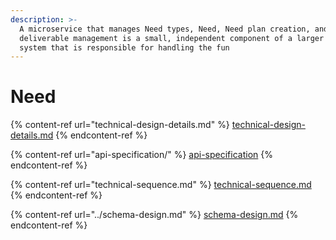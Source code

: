 ```yaml
---
description: >-
  A microservice that manages Need types, Need, Need plan creation, and Need
  deliverable management is a small, independent component of a larger software
  system that is responsible for handling the fun
---
```


# Need



{% content-ref url="technical-design-details.md" %}
[technical-design-details.md](technical-design-details.md)
{% endcontent-ref %}

{% content-ref url="api-specification/" %}
[api-specification](api-specification/)
{% endcontent-ref %}

{% content-ref url="technical-sequence.md" %}
[technical-sequence.md](technical-sequence.md)
{% endcontent-ref %}

{% content-ref url="../schema-design.md" %}
[schema-design.md](../schema-design.md)
{% endcontent-ref %}
